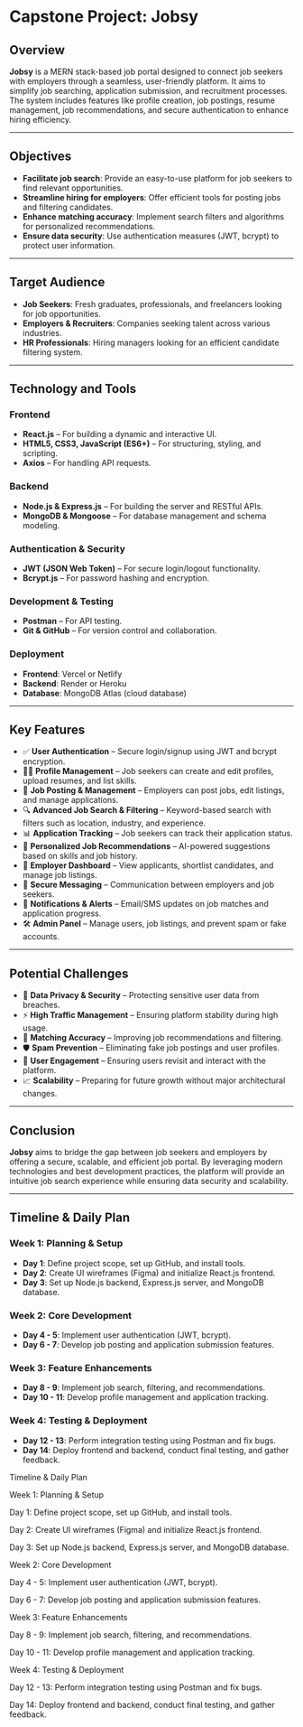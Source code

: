 
# Capstone Project: Jobsy

## Overview
**Jobsy** is a MERN stack-based job portal designed to connect job seekers with employers through a seamless, user-friendly platform. It aims to simplify job searching, application submission, and recruitment processes. The system includes features like profile creation, job postings, resume management, job recommendations, and secure authentication to enhance hiring efficiency.

---

## Objectives
- **Facilitate job search**: Provide an easy-to-use platform for job seekers to find relevant opportunities.
- **Streamline hiring for employers**: Offer efficient tools for posting jobs and filtering candidates.
- **Enhance matching accuracy**: Implement search filters and algorithms for personalized recommendations.
- **Ensure data security**: Use authentication measures (JWT, bcrypt) to protect user information.

---

## Target Audience
- **Job Seekers**: Fresh graduates, professionals, and freelancers looking for job opportunities.
- **Employers & Recruiters**: Companies seeking talent across various industries.
- **HR Professionals**: Hiring managers looking for an efficient candidate filtering system.

---

## Technology and Tools

### Frontend
- **React.js** – For building a dynamic and interactive UI.
- **HTML5, CSS3, JavaScript (ES6+)** – For structuring, styling, and scripting.
- **Axios** – For handling API requests.

### Backend
- **Node.js & Express.js** – For building the server and RESTful APIs.
- **MongoDB & Mongoose** – For database management and schema modeling.

### Authentication & Security
- **JWT (JSON Web Token)** – For secure login/logout functionality.
- **Bcrypt.js** – For password hashing and encryption.

### Development & Testing
- **Postman** – For API testing.
- **Git & GitHub** – For version control and collaboration.

### Deployment
- **Frontend**: Vercel or Netlify
- **Backend**: Render or Heroku
- **Database**: MongoDB Atlas (cloud database)

---

## Key Features
- ✅ **User Authentication** – Secure login/signup using JWT and bcrypt encryption.
- 🧑‍💼 **Profile Management** – Job seekers can create and edit profiles, upload resumes, and list skills.
- 💼 **Job Posting & Management** – Employers can post jobs, edit listings, and manage applications.
- 🔍 **Advanced Job Search & Filtering** – Keyword-based search with filters such as location, industry, and experience.
- 📊 **Application Tracking** – Job seekers can track their application status.
- 🤖 **Personalized Job Recommendations** – AI-powered suggestions based on skills and job history.
- 🧾 **Employer Dashboard** – View applicants, shortlist candidates, and manage job listings.
- 💬 **Secure Messaging** – Communication between employers and job seekers.
- 🔔 **Notifications & Alerts** – Email/SMS updates on job matches and application progress.
- 🛠️ **Admin Panel** – Manage users, job listings, and prevent spam or fake accounts.

---

## Potential Challenges
- 🔐 **Data Privacy & Security** – Protecting sensitive user data from breaches.
- ⚡ **High Traffic Management** – Ensuring platform stability during high usage.
- 🎯 **Matching Accuracy** – Improving job recommendations and filtering.
- 🛡️ **Spam Prevention** – Eliminating fake job postings and user profiles.
- 🔄 **User Engagement** – Ensuring users revisit and interact with the platform.
- 📈 **Scalability** – Preparing for future growth without major architectural changes.

---

## Conclusion
**Jobsy** aims to bridge the gap between job seekers and employers by offering a secure, scalable, and efficient job portal. By leveraging modern technologies and best development practices, the platform will provide an intuitive job search experience while ensuring data security and scalability.

---

## Timeline & Daily Plan

### Week 1: Planning & Setup
- **Day 1**: Define project scope, set up GitHub, and install tools.
- **Day 2**: Create UI wireframes (Figma) and initialize React.js frontend.
- **Day 3**: Set up Node.js backend, Express.js server, and MongoDB database.

### Week 2: Core Development
- **Day 4 - 5**: Implement user authentication (JWT, bcrypt).
- **Day 6 - 7**: Develop job posting and application submission features.

### Week 3: Feature Enhancements
- **Day 8 - 9**: Implement job search, filtering, and recommendations.
- **Day 10 - 11**: Develop profile management and application tracking.

### Week 4: Testing & Deployment
- **Day 12 - 13**: Perform integration testing using Postman and fix bugs.
- **Day 14**: Deploy frontend and backend, conduct final testing, and gather feedback.

Timeline & Daily Plan

Week 1: Planning & Setup

  Day 1: Define project scope, set up GitHub, and install tools.
  
  Day 2: Create UI wireframes (Figma) and initialize React.js frontend.
  
  Day 3: Set up Node.js backend, Express.js server, and MongoDB database.
  
Week 2: Core Development

  Day 4 - 5: Implement user authentication (JWT, bcrypt).
  
  Day 6 - 7: Develop job posting and application submission features.
  
Week 3: Feature Enhancements

  Day 8 - 9: Implement job search, filtering, and recommendations.
  
  Day 10 - 11: Develop profile management and application tracking.
  
Week 4: Testing & Deployment

  Day 12 - 13: Perform integration testing using Postman and fix bugs.
  
  Day 14: Deploy frontend and backend, conduct final testing, and gather feedback.
  

